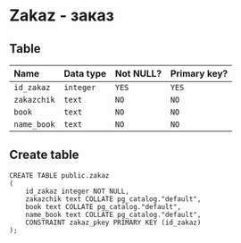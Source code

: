 # Zakaz - заказ

## Table

| Name                     | Data type     | Not NULL? | Primary key? |
|:------------------------ |:--------------|:----------|:-------------|
| `id_zakaz`               | `integer`     | `YES`     | `YES`        |
| `zakazchik`              | `text`        | `NO`      | `NO`         |
| `book`                   | `text`        | `NO`      | `NO`         |
| `name_book`              | `text`        | `NO`      | `NO`         |

## Create table

```
CREATE TABLE public.zakaz
(
    id_zakaz integer NOT NULL,
    zakazchik text COLLATE pg_catalog."default",
    book text COLLATE pg_catalog."default",
    name_book text COLLATE pg_catalog."default",
    CONSTRAINT zakaz_pkey PRIMARY KEY (id_zakaz)
);
```


